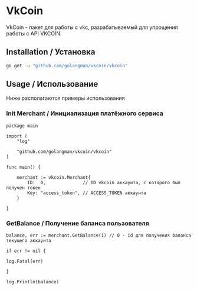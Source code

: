 # VkCoin

VkCoin - пакет для работы с vkc, разрабатываемый для упрощения работы с API VKCOIN.

## Installation / Установка

```bash
go get -u "github.com/golangman/vkcoin/vkcoin"
```

## Usage / Использование

Ниже располагаются примеры использования


### Init Merchant / Инициализация платёжного сервиса
```golang
package main

import (
	"log"

	"github.com/golangman/vkcoin/vkcoin"
)

func main() {

	merchant := vkcoin.Merchant{
		ID:  0,              // ID vkcoin аккаунта, с которого был получен токен
		Key: "access_token", // ACCESS_TOKEN аккаунта
	}

}
```

### GetBalance / Получение баланса пользователя
```golang
balance, err := merchant.GetBalance(1) // 0 - id для получения баланса текущего аккаунта

if err != nil {

log.Fatal(err)

}

log.Println(balance)
```